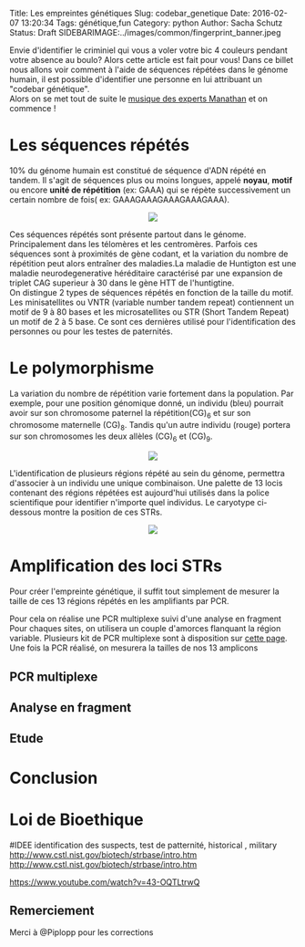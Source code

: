 Title: Les empreintes génétiques
Slug: codebar_genetique 
Date: 2016-02-07 13:20:34
Tags: génétique,fun
Category: python
Author: Sacha Schutz
Status: Draft
SIDEBARIMAGE:../images/common/fingerprint_banner.jpeg

Envie d'identifier le criminiel qui vous a voler votre bic 4 couleurs pendant votre absence au boulo? Alors cette article est fait pour vous! Dans ce billet nous allons voir comment à l'aide de séquences répétées dans le génome humain, il est possible d'identifier une personne en lui attribuant un "codebar génétique".    
Alors on se met tout de suite le [musique des experts Manathan](https://www.youtube.com/watch?v=gY5rztWa1TM) et on commence ! 


# Les séquences répétés
10% du génome humain est constitué de séquence d'ADN répété en tandem. Il s'agit de séquences plus ou moins longues, appelé **noyau**, **motif** ou encore **unité de répétition** (ex: GAAA) qui se répète successivement un certain nombre de fois( ex: GAAAGAAAGAAAGAAAGAAA). 

<p align="center">
    <img src="../images/post13/satellite.png">
</p>

Ces séquences répétés sont présente partout dans le génome. Principalement dans les télomères et les centromères. Parfois ces séquences sont à proximités de gène codant, et la variation du nombre de répétition peut alors entraîner des maladies.La maladie de Huntigton est une maladie neurodegenerative héréditaire caractérisé par une expansion de triplet CAG superieur à 30 dans le gène HTT de l'huntigtine.    
On distingue 2 types de séquences répétés en fonction de la taille du motif. Les minisatellites ou VNTR (variable number tandem repeat) contiennent un motif de 9 à 80 bases et les microsatellites ou STR (Short Tandem Repeat) un motif de 2 à 5 base. Ce sont ces dernières utilisé pour l'identification des personnes ou pour les testes de paternités.

# Le polymorphisme  

La variation du nombre de répétition varie fortement dans la population. Par exemple, pour une position génomique donné, un individu (bleu) pourrait avoir sur son chromosome paternel la répétition(CG)<sub>6</sub> et sur son chromosome maternelle (CG)<sub>8</sub>. Tandis qu'un autre individu (rouge) portera sur son chromosomes les deux allèles (CG)<sub>6</sub> et (CG)<sub>9</sub>.
<p align="center">
    <img src="../images/post13/satellite_poly.png">
</p>

L'identification de plusieurs régions répété au sein du génome, permettra d'associer à un individu une unique combinaison. Une palette de 13 locis contenant des régions répétées est aujourd'hui utilisés dans la police scientifique pour identifier n'importe quel individus. Le caryotype ci-dessous montre la position de ces STRs.   

<p align="center">
    <img src="../images/post13/codis.jpg">
</p>


# Amplification des loci STRs 
Pour créer l'empreinte génétique, il suffit tout simplement de mesurer la taille de ces 13 régions répétés en les amplifiants par PCR. 

Pour cela on réalise une PCR multiplexe suivi d'une analyse en fragment  Pour chaques sites, on utilisera un couple d'amorces flanquant la région variable. Plusieurs kit de PCR multiplexe sont à disposition sur [cette page](http://www.cstl.nist.gov/biotech/strbase/multiplx.htm).   
Une fois la PCR réalisé, on mesurera la tailles de nos 13 amplicons 

## PCR multiplexe 


## Analyse en fragment 

## Etude 


# Conclusion 
# Loi de Bioethique 


#IDEE 
identification des suspects, test de patternité, historical , military
http://www.cstl.nist.gov/biotech/strbase/intro.htm
http://www.cstl.nist.gov/biotech/strbase/intro.htm

https://www.youtube.com/watch?v=43-OQTLtrwQ
## Remerciement 
Merci à @Piplopp pour les corrections 

